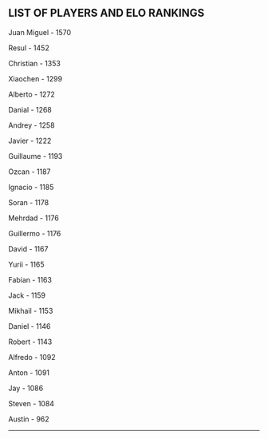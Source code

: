 ## LIST OF PLAYERS AND ELO RANKINGS


Juan Miguel - 1570


Resul - 1452


Christian - 1353


Xiaochen - 1299


Alberto - 1272


Danial - 1268


Andrey - 1258


Javier - 1222


Guillaume - 1193


Ozcan - 1187


Ignacio - 1185


Soran - 1178


Mehrdad - 1176


Guillermo - 1176


David - 1167


Yurii - 1165


Fabian - 1163


Jack - 1159


Mikhail - 1153


Daniel - 1146


Robert - 1143


Alfredo - 1092


Anton - 1091


Jay - 1086


Steven - 1084


Austin - 962



--------------------------------------------------------------
